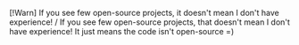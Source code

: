[!Warn]
If you see few open-source projects, it doesn't mean I don't have experience! / If you see few open-source projects, that doesn't mean I don't have experience! It just means the code isn't open-source =)
